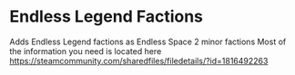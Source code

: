 # Endless Legend Factions
Adds Endless Legend factions as Endless Space 2 minor factions
Most of the information you need is located here https://steamcommunity.com/sharedfiles/filedetails/?id=1816492263
